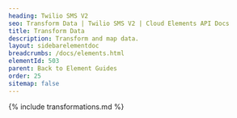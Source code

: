 ```yaml
---
heading: Twilio SMS V2
seo: Transform Data | Twilio SMS V2 | Cloud Elements API Docs
title: Transform Data
description: Transform and map data.
layout: sidebarelementdoc
breadcrumbs: /docs/elements.html
elementId: 503
parent: Back to Element Guides
order: 25
sitemap: false
---
```


{% include transformations.md %}

